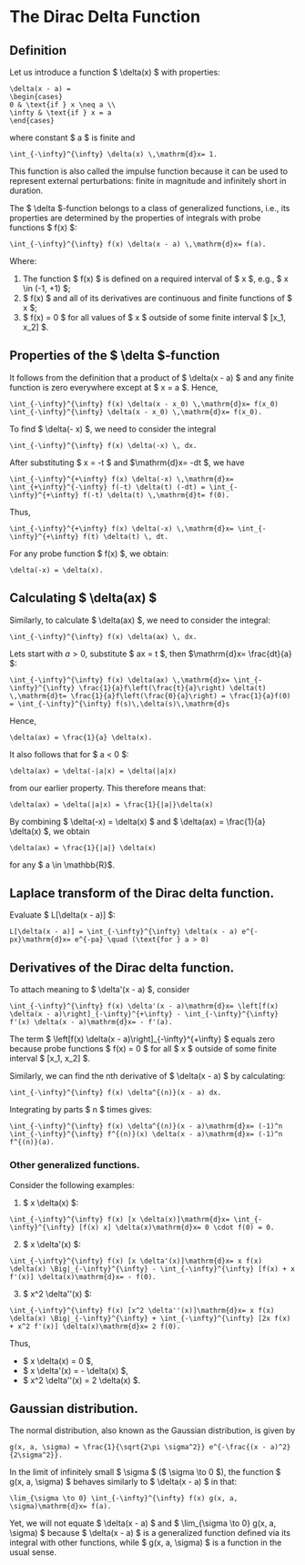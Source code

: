 # The Dirac Delta Function

## Definition
Let us introduce a function $ \delta(x) $ with properties:

```{math}
\delta(x - a) =
\begin{cases}
0 & \text{if } x \neq a \\
\infty & \text{if } x = a
\end{cases}
```

where constant $ a $ is finite and

```{math}
\int_{-\infty}^{\infty} \delta(x) \,\mathrm{d}x= 1.
```

This function is also called the impulse function because it can be used to represent external perturbations: finite in magnitude and infinitely short in duration.

The $ \delta $-function belongs to a class of generalized functions, i.e., its properties are determined by the properties of integrals with probe functions $ f(x) $:

```{math}
\int_{-\infty}^{\infty} f(x) \delta(x - a) \,\mathrm{d}x= f(a).
```

Where:
1. The function $ f(x) $ is defined on a required interval of $ x $, e.g., $ x \in (-1, +1) $;
2. $ f(x) $ and all of its derivatives are continuous and finite functions of $ x $;
3. $ f(x) = 0 $ for all values of $ x $ outside of some finite interval $ [x_1, x_2] $.

## Properties of the $ \delta $-function

It follows from the definition that a product of $ \delta(x - a) $ and any finite function is zero everywhere except at $ x = a $. Hence,

```{math}
\int_{-\infty}^{\infty} f(x) \delta(x - x_0) \,\mathrm{d}x= f(x_0) \int_{-\infty}^{\infty} \delta(x - x_0) \,\mathrm{d}x= f(x_0).
```

To find $ \delta(- x) $, we need to consider the integral

```{math}
\int_{-\infty}^{\infty} f(x) \delta(-x) \, dx.
```

After substituting $ x = -t $ and $\mathrm{d}x= -dt $, we have

```{math}
\int_{-\infty}^{+\infty} f(x) \delta(-x) \,\mathrm{d}x= \int_{+\infty}^{-\infty} f(-t) \delta(t) (-dt) = \int_{-\infty}^{+\infty} f(-t) \delta(t) \,\mathrm{d}t= f(0).
```

Thus,

```{math}
\int_{-\infty}^{+\infty} f(x) \delta(-x) \,\mathrm{d}x= \int_{-\infty}^{+\infty} f(t) \delta(t) \, dt.
```

For any probe function $ f(x) $, we obtain:

```{math}
\delta(-x) = \delta(x).
```

## Calculating $ \delta(ax) $

Similarly, to calculate $ \delta(ax) $, we need to consider the integral:

```{math}
\int_{-\infty}^{\infty} f(x) \delta(ax) \, dx.
```
Lets start with $a > 0$, substitute $ ax = t $, then $\mathrm{d}x= \frac{dt}{a} $:

```{math}
\int_{-\infty}^{\infty} f(x) \delta(ax) \,\mathrm{d}x= \int_{-\infty}^{\infty} \frac{1}{a}f\left(\frac{t}{a}\right) \delta(t) \,\mathrm{d}t= \frac{1}{a}f\left(\frac{0}{a}\right) = \frac{1}{a}f(0) = \int_{-\infty}^{\infty} f(s)\,\delta(s)\,\mathrm{d}s
```

Hence,

```{math}
\delta(ax) = \frac{1}{a} \delta(x).
```

It also follows that for $ a < 0 $:

```{math}
\delta(ax) = \delta(-|a|x) = \delta(|a|x)
```

from our earlier property.  This therefore means that:

```{math}
\delta(ax) = \delta(|a|x) = \frac{1}{|a|}\delta(x)
```

By combining $ \delta(-x) = \delta(x) $ and $ \delta(ax) = \frac{1}{a} \delta(x) $, we obtain

```{math}
\delta(ax) = \frac{1}{|a|} \delta(x)
```

for any $ a \in \mathbb{R}$.

## Laplace transform of the Dirac delta function.

Evaluate $ L[\delta(x - a)] $:

```{math}
L[\delta(x - a)] = \int_{-\infty}^{\infty} \delta(x - a) e^{-px}\mathrm{d}x= e^{-pa} \quad (\text{for } a > 0)
```

## Derivatives of the Dirac delta function.

To attach meaning to $ \delta'(x - a) $, consider

```{math}
\int_{-\infty}^{\infty} f(x) \delta'(x - a)\mathrm{d}x= \left[f(x) \delta(x - a)\right]_{-\infty}^{+\infty} - \int_{-\infty}^{\infty} f'(x) \delta(x - a)\mathrm{d}x= - f'(a).
```

The term $ \left[f(x) \delta(x - a)\right]_{-\infty}^{+\infty} $ equals zero because probe functions $ f(x) = 0 $ for all $ x $ outside of some finite interval $ [x_1, x_2] $.

Similarly, we can find the nth derivative of $ \delta(x - a) $ by calculating:

```{math}
\int_{-\infty}^{\infty} f(x) \delta^{(n)}(x - a) dx.
```

Integrating by parts $ n $ times gives:

```{math}
\int_{-\infty}^{\infty} f(x) \delta^{(n)}(x - a)\mathrm{d}x= (-1)^n \int_{-\infty}^{\infty} f^{(n)}(x) \delta(x - a)\mathrm{d}x= (-1)^n f^{(n)}(a).
```

### Other generalized functions.

Consider the following examples:

1) $ x \delta(x) $:

```{math}
\int_{-\infty}^{\infty} f(x) [x \delta(x)]\mathrm{d}x= \int_{-\infty}^{\infty} [f(x) x] \delta(x)\mathrm{d}x= 0 \cdot f(0) = 0.
```

2) $ x \delta'(x) $:

```{math}
\int_{-\infty}^{\infty} f(x) [x \delta'(x)]\mathrm{d}x= x f(x) \delta(x) \Big|_{-\infty}^{\infty} - \int_{-\infty}^{\infty} [f(x) + x f'(x)] \delta(x)\mathrm{d}x= - f(0).
```

3) $ x^2 \delta''(x) $:

```{math}
\int_{-\infty}^{\infty} f(x) [x^2 \delta''(x)]\mathrm{d}x= x f(x) \delta(x) \Big|_{-\infty}^{\infty} + \int_{-\infty}^{\infty} [2x f(x) + x^2 f'(x)] \delta(x)\mathrm{d}x= 2 f(0).
```

Thus,

- $ x \delta(x) = 0 $,
- $ x \delta'(x) = - \delta(x) $,
- $ x^2 \delta''(x) = 2 \delta(x) $.

## Gaussian distribution.

The normal distribution, also known as the Gaussian distribution, is given by

```{math}
g(x, a, \sigma) = \frac{1}{\sqrt{2\pi \sigma^2}} e^{-\frac{(x - a)^2}{2\sigma^2}}.
```

In the limit of infinitely small $ \sigma $ ($ \sigma \to 0 $), the function $ g(x, a, \sigma) $ behaves similarly to $ \delta(x - a) $ in that:

```{math}
\lim_{\sigma \to 0} \int_{-\infty}^{\infty} f(x) g(x, a, \sigma)\mathrm{d}x= f(a).
```

Yet, we will not equate $ \delta(x - a) $ and $ \lim_{\sigma \to 0} g(x, a, \sigma) $ because $ \delta(x - a) $ is a generalized function defined via its integral with other functions, while $ g(x, a, \sigma) $ is a function in the usual sense.

